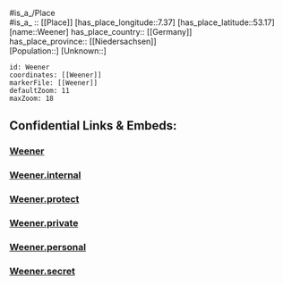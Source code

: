 ﻿---
location: [53.17,7.37] 
mapzoom: [7,12] 
mapmarker: city 
type: City
tags:
- geo/City


SpocWebEntityId: 35475
isDeleted: false
confidential: public

---
#is_a_/Place  
#is_a_ :: [[Place]] 
[has_place_longitude::7.37] 
[has_place_latitude::53.17] 
[name::Weener] 
has_place_country:: [[Germany]]  
has_place_province:: [[Niedersachsen]]  
[Population::] 
[Unknown::] 


```leaflet
id: Weener
coordinates: [[Weener]] 
markerFile: [[Weener]] 
defaultZoom: 11 
maxZoom: 18
```


## Confidential Links & Embeds: 

### [Weener](/_public/Earth/Continent/Europe/Europe~Central/Germany/Germany~West/Niedersachsen/counties~Niedersachsen/Leer/cities~Leer/Weener.md) 

### [Weener.internal](/_internal/Earth/Continent/Europe/Europe~Central/Germany/Germany~West/Niedersachsen/counties~Niedersachsen/Leer/cities~Leer/Weener.internal.md) 

### [Weener.protect](/_protect/Earth/Continent/Europe/Europe~Central/Germany/Germany~West/Niedersachsen/counties~Niedersachsen/Leer/cities~Leer/Weener.protect.md) 

### [Weener.private](/_private/Earth/Continent/Europe/Europe~Central/Germany/Germany~West/Niedersachsen/counties~Niedersachsen/Leer/cities~Leer/Weener.private.md) 

### [Weener.personal](/_personal/Earth/Continent/Europe/Europe~Central/Germany/Germany~West/Niedersachsen/counties~Niedersachsen/Leer/cities~Leer/Weener.personal.md) 

### [Weener.secret](/_secret/Earth/Continent/Europe/Europe~Central/Germany/Germany~West/Niedersachsen/counties~Niedersachsen/Leer/cities~Leer/Weener.secret.md) 
